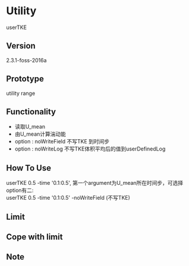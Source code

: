 # Utility
userTKE

## Version
2.3.1-foss-2016a

## Prototype
utility range

## Functionality
- 读取U_mean
- 由U_mean计算湍动能
- option : noWriteField 不写TKE 到时间步
- option : noWriteLog 不写TKE体积平均后的值到userDefinedLog

## How To Use
userTKE 0.5 -time '0.1:0.5', 第一个argument为U_mean所在时间步，可选择option有二:  
userTKE 0.5 -time '0.1:0.5' -noWriteField (不写TKE)

## Limit

## Cope with limit

## Note
